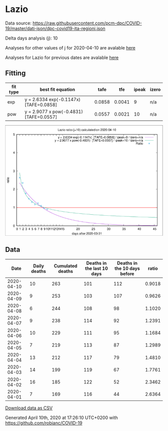 # Lazio

Data source: https://raw.githubusercontent.com/pcm-dpc/COVID-19/master/dati-json/dpc-covid19-ita-regioni.json

Delta days analysis (j): 10

Analyses for other values of j for 2020-04-10 are avalable [here](../README.md)

Analyses for Lazio for previous dates are avalable [here](../../README.md)

## Fitting 
|fit type|best fit equation|tafe|tfe|ipeak|izero|
|-------|-----|--------|------|---|---|
|exp|y = 2.6334 exp(-0.1147x)  [TAFE=0.0858]|0.0858|0.0041|9|n/a|
|pow|y = 2.9077 x pow(-0.4831)  [TAFE=0.0557]|0.0557|0.0021|10|n/a|

![Plot](COVID-19_lazio_j10_2020-04-10.png)

## Data
|Date|Daily deaths|Cumulated deaths|Deaths in the last 10 days|Deaths in the 10 days before|ratio|
|----|----------|-----------|-------|--------------------|-----|
|2020-04-10|10|263|101|112|0.9018|
|2020-04-09|9|253|103|107|0.9626|
|2020-04-08|6|244|108|98|1.1020|
|2020-04-07|9|238|114|92|1.2391|
|2020-04-06|10|229|111|95|1.1684|
|2020-04-05|7|219|113|87|1.2989|
|2020-04-04|13|212|117|79|1.4810|
|2020-04-03|14|199|119|67|1.7761|
|2020-04-02|16|185|122|52|2.3462|
|2020-04-01|7|169|116|44|2.6364|

[Download data as CSV](COVID-19_lazio_j10_2020-04-10.csv)

Generated April 10th, 2020 at 17:26:10 UTC+0200 with https://github.com/robianc/COVID-19
